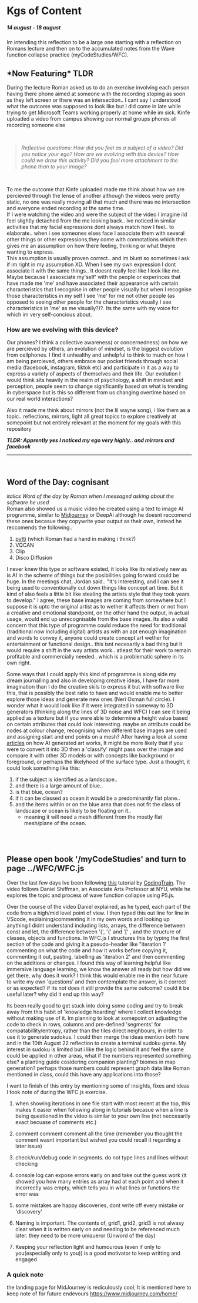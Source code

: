 <!-- WFC, Wave function collapse, AI, ai generated art, midjourney, concept art, ego , mental health, psychology, Mirrors, Daniel Shiffman, p5.js, questions (line 48), sudoku  Keywords -->

# Kgs of Content
##### 14 august - 18 august
Im intending this reflection to be a large one starting with a reflection on Romans lecture and then on to the accumulated notes from the Wave function collapse practice (myCodeStudies/WFC).

## \*Now Featuring* TLDR
During the lecture Roman asked us to do an exercise involving each person having there phone aimed at someone with the recording stoping as soon as they left screen or there was an intersection.. I cant say I understood what the outcome was supposed to look like but I did come in late while trying to get Microsoft Teams working properly at home while im sick.
Kinfe uploaded a video from campus showing our normal groups phones all recording someone else

<br>

>*Reflective questions: How did you feel as a subject of a video? Did you notice your ego? How are we evolving with this device? How could we draw this activity? Did you feel more attachment to the phone than to your image?*

<br>

To me the outcome that Kinfe uploaded made me think about how we are percieved through the lense of another although the videos were pretty static, no one was really moving all that much and there was no intersection and everyone ended recording at the same time.\
If I were watching the video and were the subject of the video I imagine ild feel slightly detached from the me looking back.. ive noticed in similar activities that my facial expressions dont always match how I feel.. to elaborate.. when i see someones elses face I associate them with several other things or other expressions,they come with connotations which then gives me an assumption on how there feeling, thinking or what theyre wanting to express. \
This assumption is usually proven correct.. and im blunt so sometimes i ask if im right in my assumption XD. When I see my own expression I dont associate it with the same things.. It doesnt really feel like I look like me. Maybe because I assosciate my'self' with the people or experinces that have made me 'me' and have associated their appearance with certain characteristics that I recognise in other people visually but when I recognise those characteristics in my self I see 'me' for me not other people (as opposed to seeing other people for the characteristics visually I see characteristics in 'me' as me visually?)?. Its the same with my voice for which im very self-concious about.

### How are we evolving with this device? 
Our phones? I think a collective awareness( or concernedness) on how we are percieved by others, an evolution of mindset, is the biggest evolution from cellphones. I find it unhealthy and unhelpful to think to much on how I am being percieved, others embrace our pocket friends through social media (facebook, instagram, tiktok etc) and participate in it as a way to express a variety of aspects of themselves and their life. Our evolution I would think sits heavily in the realm of psychology, a shift in mindset and perception, people seem to change significantly based on what is trending in cyberspace but is this so different from us changing overtime based on our real world interactions? 

Also it made me think about mirrors (not the lil wayne song), i like them as a topic.. reflections, mirrors, light all great topics to explore creatively at somepoint but not entirely relevant at the moment for my goals with this repository 

***TLDR: Apprently yes I noticed my ego very highly.. and mirrors and facebook*** 

---
<br>


## Word of the Day: cognisant 
*italics Word of the day by Roman when I messaged asking about the software he used*\
Roman also showed us a music video he created using a text to image AI programme, similar to [Midjourney](https://www.midjourney.com/home/) or DeepAi although he doesnt reccomend these ones becasue they copywrite your output as their own, instead he reccomends the following..
1. [pytti](https://pytti-tools.github.io/pytti-book/Setup.html) (which Roman had a hand in making i think?)
2. VQCAN
3. Clip
4. Disco Diffusion

I never knew this type or software existed, it looks like its relatively new as is AI in the scheme of things but the posibilities going forward could be huge. In the meetings chat, Jordan said..
 "It's Interesting, and I can see it being used to conventionally cut down things like concept art time. But it kind of also feels a little bit like stealing the artists style that they took years to develop."
I agree, these base images are coming from somewhere but I suppose it is upto the original artist as to wether it affects them or not from a creative and emotional standpoint, on the other hand the output, in actual usage, would end up unrecognisable from the base images. Its also a valid concern that this type of programme could reduce the need for traditional (traditional now including digital) artists as with an apt enough imagination and words to convey it, anyone could create concept art wether for entertainment or functional design.. this isnt necesarily a bad thing but it would require a shift in the way artists work.. atleast for their work to remain profitable and commercially needed.. which is a problematic sphere in its own right.

Some ways that I could apply this kind of programme is along side my dream journalling and also in developing creative ideas, I have far more imagination than I do the creative skils to express it but with software like this, that is possibly the best ratio to have and would enable me to better explore those ideas and generate new ones (Neri Oxman full circle). I wonder what it would look like if it were integrated in someway to 3D generators (thinking along the lines of 3D noise and WFC) I can see it being applied as a texture but if you were able to determine a height value based on certain attributes that could look interesting. maybe an attribute could be nodes at colour change, recognising when different base images are used and assigning start and end points on a mesh? After having a look at some [articles](https://openai.com/blog/clip/) on how AI generated art works, It might be more likely that if you were to convert it into 3D then a 'classify' might pass over the image and compare it with other 3D models or with concepts like background or foreground, or perhaps the likelyhood of the surface type.
Just a thought, it could look something like this:
1. if the subject is identified as a landscape..
2. and there is a large amount of blue..
3. is that blue, ocean? 
4. if it can be classed as ocean it would be a predominantly flat plane..
5. and the items within or on the blue area that does not fit the class of landscape or ocean is likely to be floating on it..
    - meaning it will need a mesh different from the mostly flat mesh/plane of the ocean.
<br>
<br>

## Please open book '/myCodeStudies' and turn to page ../WFC/WFC.js
Over the last few days Ive been following [this](https://www.youtube.com/watch?v=rI_y2GAlQFM) tutorial by [CodingTrain](https://github.com/CodingTrain).
The video follows Daniel Shiffman, an Associate Arts Professor at NYU, while he explores the topic and process of wave function collapse using P5.js. 

Over the course of the video Daniel explained, as he typed, each part of the code from a high/mid level point of view. I then typed this out line for line in VScode, explaining/commenting it in my own words and looking up anything I didnt understand including lists, arrays, the difference between const and let, the difference between '(', '{' and '[' , and the structure of classes, objects and functions. In WFC.js I structures this by typing the first section of the code and giving it a pseudo-header like "iteration 1' commenting on what the code and how it works before copying it, commenting it out, pasting, labelling as 'iteration 2' and then commenting on the additions or changes. I found this way of learning helpful like immersive language learning, we know the answer all ready but how did we get there, why does it work? I think this would enable me in the near future to write my own 'questions' and then contemplate the answer, is it correct or as expected? if its not does it still provide the same outcome? could it be useful later? why did it end up this way?

Its been really good to get stuck into doing some coding and try to break away from this habit of 'knowledge hoarding' where I collect knowledge without making use of it. Im planning to look at somepoint on adjusting the code to check in rows, columns and pre-defined 'segments' for compatabillity/entropy, rather than the tiles direct neighbours, in order to use it to generate sudokus. I could then merge the ideas mention both here and in the 10th August 22 reflection to create a terminal sudoku game. My interest in sudoku is limited but i like the logic behind it and feel the same could be applied in other areas, what if the numbers represented something else? a planting guide cosidering companion planting? biomes in map generation? 
perhaps those numbers could represent graph data like Roman mentioned in class, could this have any applications into those?

I want to finish of this entry by mentioning some of insights, fixes and ideas I took note of during the WFC.js exercise.

1. when showing iterations in one file start with most recent at the top, this makes it easier when following along in tutorials becasue when a line is being questioned in the video is similar to your own line (not neccesarily exact becuase of comments etc.)

2. comment comment comment all the time (remember you thought the comment wasnt important but wished you could recall it regarding a later issue)

3. check/run/debug code in segments. do not type lines and lines without checking

4. console log can expose errors early on and take out the guess work (it showed you how many entries as array had at each point and when it incorrectly was empty, which tells you in what lines or functions the error was

5. some mistakes are happy discoveries, dont write off every mistake or 'discovery'

6. Naming is important. The contents of, grid1, grid2, grid3 is not alwasy clear when it is written early on and needing to be referenced much later. they need to be more uniqueror (Unword of the day)

7. Keeping your reflection light and humourous (even if only to you(especially only to you)) is a good motivator to keep writting and engaged

### A quick note
the landing page for MidJourney is rediculously cool, It is mentioned here to keep note of for future endevours
https://www.midjourney.com/home/
